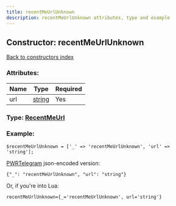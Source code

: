 ```yaml
---
title: recentMeUrlUnknown
description: recentMeUrlUnknown attributes, type and example
---
```

## Constructor: recentMeUrlUnknown  
[Back to constructors index](index.md)



### Attributes:

| Name     |    Type       | Required |
|----------|---------------|----------|
|url|[string](../types/string.md) | Yes|



### Type: [RecentMeUrl](../types/RecentMeUrl.md)


### Example:

```
$recentMeUrlUnknown = ['_' => 'recentMeUrlUnknown', 'url' => 'string'];
```  

[PWRTelegram](https://pwrtelegram.xyz) json-encoded version:

```
{"_": "recentMeUrlUnknown", "url": "string"}
```


Or, if you're into Lua:  


```
recentMeUrlUnknown={_='recentMeUrlUnknown', url='string'}

```


